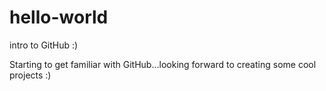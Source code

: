 # hello-world
intro to GitHub :)

Starting to get familiar with GitHub...looking forward to creating some cool projects :)
